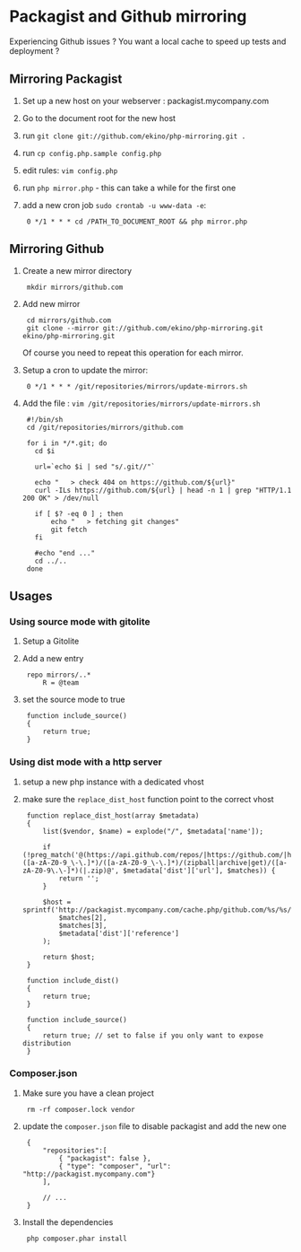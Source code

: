 Packagist and Github mirroring
==============================

Experiencing Github issues ? You want a local cache to speed up tests and deployment ?


Mirroring Packagist
-------------------

1. Set up a new host on your webserver : packagist.mycompany.com

2. Go to the document root for the new host

3. run `git clone git://github.com/ekino/php-mirroring.git .`

4. run `cp config.php.sample config.php`

5. edit rules: `vim config.php`

6. run `php mirror.php` - this can take a while for the first one

7. add a new cron job `sudo crontab -u www-data -e`:

        0 */1 * * * cd /PATH_TO_DOCUMENT_ROOT && php mirror.php

Mirroring Github
----------------

1. Create a new mirror directory

        mkdir mirrors/github.com

2. Add new mirror

        cd mirrors/github.com
        git clone --mirror git://github.com/ekino/php-mirroring.git ekino/php-mirroring.git

    Of course you need to repeat this operation for each mirror.

3. Setup a cron to update the mirror:

        0 */1 * * * /git/repositories/mirrors/update-mirrors.sh

4. Add the file : `vim /git/repositories/mirrors/update-mirrors.sh`

        #!/bin/sh
        cd /git/repositories/mirrors/github.com

        for i in */*.git; do
          cd $i

          url=`echo $i | sed "s/.git//"`

          echo "   > check 404 on https://github.com/${url}"
          curl -ILs https://github.com/${url} | head -n 1 | grep "HTTP/1.1 200 OK" > /dev/null

          if [ $? -eq 0 ] ; then
              echo "   > fetching git changes"
              git fetch
          fi

          #echo "end ..."
          cd ../..
        done


Usages
------

### Using source mode with gitolite

1. Setup a Gitolite

2. Add a new entry

        repo mirrors/..*
            R = @team

3. set the source mode to true

        function include_source() 
        {
            return true;
        }

### Using dist mode with a http server

1. setup a new php instance with a dedicated vhost

2. make sure the ``replace_dist_host`` function point to the correct vhost

        function replace_dist_host(array $metadata)
        {
            list($vendor, $name) = explode("/", $metadata['name']);

            if (!preg_match('@(https://api.github.com/repos/|https://github.com/|https://bitbucket.org)([a-zA-Z0-9_\-\.]*)/([a-zA-Z0-9_\-\.]*)/(zipball|archive|get)/([a-zA-Z0-9\.\-]*)(|.zip)@', $metadata['dist']['url'], $matches)) {
                return '';
            }

            $host = sprintf('http://packagist.mycompany.com/cache.php/github.com/%s/%s/%s.zip',
                $matches[2],
                $matches[3],
                $metadata['dist']['reference']
            );

            return $host;
        }

        function include_dist() 
        {
            return true;
        }

        function include_source() 
        {
            return true; // set to false if you only want to expose distribution
        }

### Composer.json


1. Make sure you have a clean project

        rm -rf composer.lock vendor

2. update the ``composer.json`` file to disable packagist and add the new one

        {
            "repositories":[
                { "packagist": false },
                { "type": "composer", "url": "http://packagist.mycompany.com"}
            ],
            
            // ...
        }

3. Install the dependencies

        php composer.phar install

